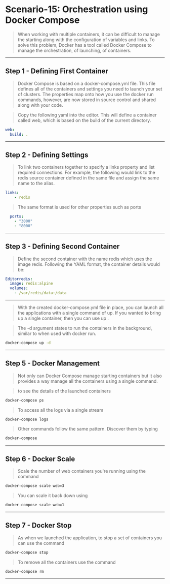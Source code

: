 # Scenario-15: Orchestration using Docker Compose

>When working with multiple containers, it can be difficult to manage the starting along with the configuration of variables and links. To solve this problem, Docker has a tool called Docker Compose to manage the orchestration, of launching, of containers.
---
## Step 1 - Defining First Container
>Docker Compose is based on a docker-compose.yml file. This file defines all of the containers and settings you need to launch your set of clusters. The properties map onto how you use the docker run commands, however, are now stored in source control and shared along with your code.

>Copy the following yaml into the editor. This will define a container called web, which is based on the build of the current directory.
```yaml
web:
  build: .
```
---
## Step 2 - Defining Settings
>To link two containers together to specify a links property and list required connections. For example, the following would link to the redis source container defined in the same file and assign the same name to the alias.
```yaml
links:
    - redis
```
>The same format is used for other properties such as ports
```yaml
  ports:
    - "3000"
    - "8000"
```
---
## Step 3 - Defining Second Container
>Define the second container with the name redis which uses the image redis. Following the YAML format, the container details would be:
```yaml
Editorredis:
  image: redis:alpine
  volumes:
    - /var/redis/data:/data
```
---
>With the created docker-compose.yml file in place, you can launch all the applications with a single command of up. If you wanted to bring up a single container, then you can use up <name>.

>The -d argument states to run the containers in the background, similar to when used with docker run.
```bash
docker-compose up -d
```
---
## Step 5 - Docker Management
>Not only can Docker Compose manage starting containers but it also provides a way manage all the containers using a single command.

>to see the details of the launched containers
```bash
docker-compose ps
```
>To access all the logs via a single stream 
```bash
docker-compose logs
```
>Other commands follow the same pattern. Discover them by typing
```bash
docker-compose
```
---
## Step 6 - Docker Scale
>Scale the number of web containers you're running using the command 
```bash
docker-compose scale web=3
```
>You can scale it back down using 
```bash
docker-compose scale web=1
```
---
## Step 7 - Docker Stop
>As when we launched the application, to stop a set of containers you can use the command 
```bash
docker-compose stop
```
>To remove all the containers use the command 
```bash
docker-compose rm
```
---
